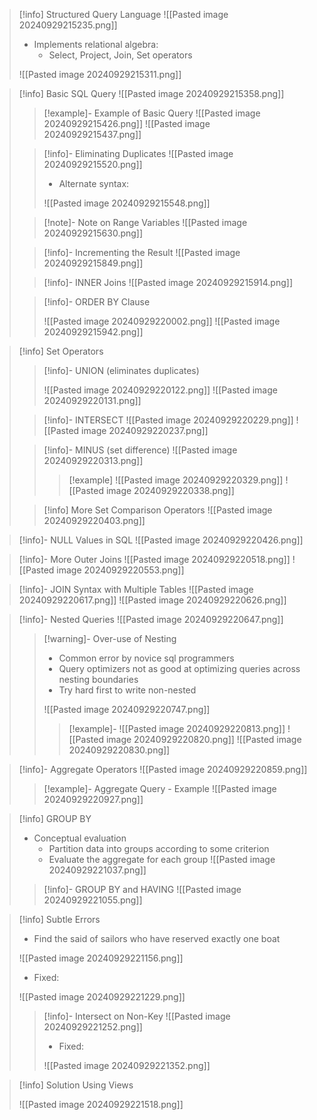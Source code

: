 > [!info] Structured Query Language
> ![[Pasted image 20240929215235.png]]
> - Implements relational algebra:
> 	- Select, Project, Join, Set operators
>
> ![[Pasted image 20240929215311.png]]

> [!info] Basic SQL Query
> ![[Pasted image 20240929215358.png]]
> 
> > [!example]- Example of Basic Query
> > ![[Pasted image 20240929215426.png]]
> > ![[Pasted image 20240929215437.png]]
> 
> > [!info]- Eliminating Duplicates
> > ![[Pasted image 20240929215520.png]]
> > 
> > - Alternate syntax:
> > 
> > ![[Pasted image 20240929215548.png]]
> 
> > [!note]- Note on Range Variables
> > ![[Pasted image 20240929215630.png]]
> 
> > [!info]- Incrementing the Result
> > ![[Pasted image 20240929215849.png]]
> 
> > [!info]- INNER Joins
> > ![[Pasted image 20240929215914.png]]
> 
> > [!info]- ORDER BY Clause
> > 
> > ![[Pasted image 20240929220002.png]]
> > ![[Pasted image 20240929215942.png]]

> [!info] Set Operators
> > [!info]- UNION (eliminates duplicates)
> > 
> > ![[Pasted image 20240929220122.png]]
> > ![[Pasted image 20240929220131.png]]
> 
> > [!info]- INTERSECT
> > ![[Pasted image 20240929220229.png]]
> > ![[Pasted image 20240929220237.png]]
> 
> > [!info]- MINUS (set difference)
> > ![[Pasted image 20240929220313.png]]
> > 
> > > [!example]
> > > ![[Pasted image 20240929220329.png]]
> > > ![[Pasted image 20240929220338.png]]
> 
> > [!info] More Set Comparison Operators 
> > ![[Pasted image 20240929220403.png]]

> [!info]- NULL Values in SQL
> ![[Pasted image 20240929220426.png]]

> [!info]- More Outer Joins
> ![[Pasted image 20240929220518.png]]
> ![[Pasted image 20240929220553.png]]

> [!info]- JOIN Syntax with Multiple Tables
> ![[Pasted image 20240929220617.png]]
> ![[Pasted image 20240929220626.png]]

> [!info]- Nested Queries
> ![[Pasted image 20240929220647.png]]
> 
> > [!warning]- Over-use of Nesting
> > - Common error by novice sql programmers
> > - Query optimizers not as good at optimizing queries across nesting boundaries
> > - Try hard first to write non-nested
> >   
> >  ![[Pasted image 20240929220747.png]]
> >  
> >  > [!example]-
> >  > ![[Pasted image 20240929220813.png]]
> >  > ![[Pasted image 20240929220820.png]]
> >  > ![[Pasted image 20240929220830.png]]
> >  

> [!info]- Aggregate Operators
> ![[Pasted image 20240929220859.png]]
> 
> > [!example]- Aggregate Query - Example
> > ![[Pasted image 20240929220927.png]]

> [!info] GROUP BY
> - Conceptual evaluation 
> 	- Partition data into groups according to some criterion
> 	- Evaluate the aggregate for each group
> ![[Pasted image 20240929221037.png]]
> 
> > [!info]- GROUP BY and HAVING
> > ![[Pasted image 20240929221055.png]]

> [!info] Subtle Errors
> - Find the said of sailors who have reserved exactly one boat
>   
> ![[Pasted image 20240929221156.png]]
> 
> - Fixed:
>   
> ![[Pasted image 20240929221229.png]]
>
> > [!info]- Intersect on Non-Key
> > ![[Pasted image 20240929221252.png]]
> >
> > - Fixed:
> >  
> > ![[Pasted image 20240929221352.png]]


> [!info] Solution Using Views
> 
> ![[Pasted image 20240929221518.png]]